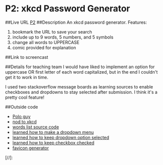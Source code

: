 
# P2: xkcd Password Generator
##Live URL
[P2]
##Description
An xkcd password generator.
Features:
1. bookmark the URL to save your search
2. include up to 9 words, 5 numbers, and 5 symbols
3. change all words to UPPERCASE
4. comic provided for explanation

##Link to screencast


##Details for teaching team
I would have liked to implement an option for uppercase OR first letter of each word capitalized, but in the end I couldn't get it to work in time.

I used two stackoverflow message boards as learning sources to enable checkboxes and dropdowns to stay selected after submission. I think it's a pretty cool feature!

##Outside code
- [Polo guy]
- [nod to xkcd]
- [words list source code]
- [learned how to make a dropdown menu]
- [learned how to keep dropdown option selected]
- [learned how to keep checkbox checked]
- [favicon generator]




[//]:

[P2]: <http://p2.danaevernden.com>

[Polo guy]: <http://s250.photobucket.com/user/CivBase/media/polo.png.html>

[nod to xkcd]: <http://xkcd.com/license.html>

[words list source code]: <http://www.mieliestronk.com/corncob_lowercase.txt>

[learned how to make a dropdown menu]: <http://www.echoecho.com/htmlforms11.htm>

[learned how to keep dropdown option selected]: <http://stackoverflow.com/questions/18230021/search-html-form-how-to-keep-value-selected-from-dropdown-list-after-submit>

[learned how to keep checkbox checked]: <http://stackoverflow.com/questions/12541419/php-keep-checkbox-checked-after-submitting-form>

[favicon generator]: <http://www.favicon-generator.org/>
